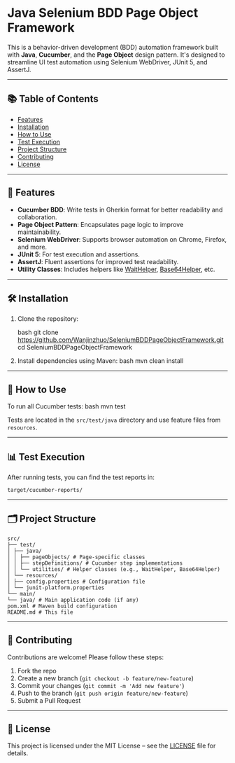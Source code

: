 # Java Selenium BDD Page Object Framework

This is a behavior-driven development (BDD) automation framework built with **Java**, **Cucumber**, and the **Page Object** design pattern. It's designed to streamline UI test automation using Selenium WebDriver, JUnit 5, and AssertJ.

---

## 📚 Table of Contents

- [Features](#features)
- [Installation](#installation)
- [How to Use](#how-to-use)
- [Test Execution](#test-execution)
- [Project Structure](#project-structure)
- [Contributing](#contributing)
- [License](#license)

---

## 🚀 Features

- **Cucumber BDD**: Write tests in Gherkin format for better readability and collaboration.
- **Page Object Pattern**: Encapsulates page logic to improve maintainability.
- **Selenium WebDriver**: Supports browser automation on Chrome, Firefox, and more.
- **JUnit 5**: For test execution and assertions.
- **AssertJ**: Fluent assertions for improved test readability.
- **Utility Classes**: Includes helpers like [WaitHelper](file://C:\repo\javaTest\src\test\java\utilities\WaitHelper.java#L10-L24), [Base64Helper](file://C:\repo\javaTest\src\test\java\utilities\Base64Helper.java#L5-L21), etc.

---

## 🛠️ Installation

1. Clone the repository:

   bash git clone https://github.com/Wanjinzhuo/SeleniumBDDPageObjectFramework.git 
   cd SeleniumBDDPageObjectFramework

2. Install dependencies using Maven:
    bash 
    mvn clean install

---

## 🧪 How to Use

To run all Cucumber tests:
    bash 
    mvn test

Tests are located in the `src/test/java` directory and use feature files from `resources`.

---

## 📊 Test Execution

After running tests, you can find the test reports in:

    target/cucumber-reports/

---

## 🗂️ Project Structure

    src/ 
    ├── test/ 
    │ ├── java/ 
    │ │ ├── pageObjects/ # Page-specific classes 
    │ │ ├── stepDefinitions/ # Cucumber step implementations 
    │ │ └── utilities/ # Helper classes (e.g., WaitHelper, Base64Helper) 
    │ └── resources/ 
    │ ├── config.properties # Configuration file 
    │ └── junit-platform.properties 
    └── main/ 
    └── java/ # Main application code (if any) 
    pom.xml # Maven build configuration
    README.md # This file

---

## 🤝 Contributing

Contributions are welcome! Please follow these steps:

1. Fork the repo
2. Create a new branch (`git checkout -b feature/new-feature`)
3. Commit your changes (`git commit -m 'Add new feature'`)
4. Push to the branch (`git push origin feature/new-feature`)
5. Submit a Pull Request

---

## 📄 License

This project is licensed under the MIT License – see the [LICENSE](LICENSE) file for details.

   